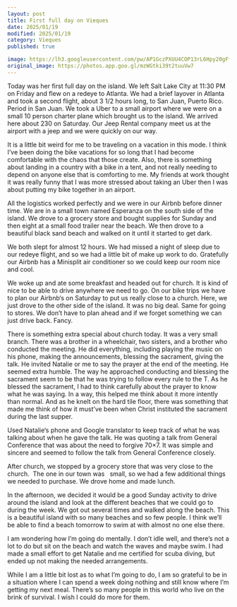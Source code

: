 ```yaml
---
layout: post
title: First full day on Vieques 
date: 2025/01/19
modified: 2025/01/19
category: Vieques 
published: true

image: https://lh3.googleusercontent.com/pw/AP1GczPXUU4COP13rL6Hpy20gFf3RPKU3DYU3seJnM0uhDZR3bSNwSRFME1W3Z_2yF5oBCjXrW9gc2ruVQs0BHh27ZuIVabHKcEm3_COGwoMMXQHVnrP84UT=s0-no
original_image: https://photos.app.goo.gl/mzWGtki39t2tuuVw7
---
```


Today was her first full day on the island. We left Salt Lake City at 11:30 PM on Friday and flew on a redeye to Atlanta. We had a brief layover in Atlanta and took a second flight, about 3 1/2 hours long, to San Juan, Puerto Rico. Period in San Juan. We took a Uber to a small airport where we were on a small 10 person charter plane which brought us to the island. We arrived here about 230 on Saturday. Our Jeep Rental company meet us at the airport with a jeep and we were quickly on our way.

It is a little bit weird for me to be traveling on a vacation in this mode. I think I’ve been doing the bike vacations for so long that I had become comfortable with the chaos that those create. Also, there is something about landing in a country with a bike in a tent, and not really needing to depend on anyone else that is comforting to me. My friends at work thought it was really funny that I was more stressed about taking an Uber then I was about putting my bike together in an airport.

All the logistics worked perfectly and we were in our Airbnb before dinner time. We are in a small town named Esperanza on the south side of the island. We drove to a grocery store and bought supplies for Sunday and then eight at a small food trailer near the beach. We then drove to a beautiful black sand beach and walked on it until it started to get dark.

We both slept for almost 12 hours. We had missed a night of sleep due to our redeye flight, and so we had a little bit of make up work to do. Gratefully our Airbnb has a Minisplit air conditioner so we could keep our room nice and cool.

We woke up and ate some breakfast and headed out for church. It is kind of nice to be able to drive anywhere we need to go. On our bike trips we have to plan our Airbnb‘s on Saturday to put us really close to a church. Here, we just drove to the other side of the island. It was no big deal. Same for going to stores. We don’t have to plan ahead and if we forget something we can just drive back. Fancy.

There is something extra special about church today. It was a very small branch. There was a brother in a wheelchair, two sisters, and a brother who conducted the meeting. He did everything, including playing the music on his phone, making the announcements, blessing the sacrament, giving the talk. He invited Natalie or me to say the prayer at the end of the meeting. He seemed extra humble. The way he approached conducting and blessing the sacrament seem to be that he was trying to follow every rule to the T. As he blessed the sacrament, I had to think carefully about the prayer to know what he was saying. In a way, this helped me think about it more intently than normal. And as he knelt on the hard tile floor, there was something that made me think of how it must’ve been when Christ instituted the sacrament during the last supper. 

Used Natalie‘s phone and Google translator to keep track of what he was talking about when he gave the talk. He was quoting a talk from General Conference that was about the need to forgive 70×7. It was simple and sincere and seemed to follow the talk from General Conference closely.

After church, we stopped by a grocery store that was very close to the church.  The one in our town was 
 small, so we had a few additional things we needed to purchase. We drove home and made lunch. 

In the afternoon, we decided it would be a good Sunday activity to drive around the island and look at the different beaches that we could go to during the week. We got out several times and walked along the beach. This is a beautiful island with so many beaches and so few people. I think we’ll be able to find a beach tomorrow to swim at with almost no one else there.

I am wondering how I’m going do mentally. I don’t idle well, and there’s not a lot to do but sit on the beach and watch the waves and maybe swim. I had made a small effort to get Natalie and me certified for scuba diving, but ended up not making the needed arrangements. 

While I am a little bit lost as to what I’m going to do, I am so grateful to be in a situation where I can spend a week doing nothing and still know where I’m getting my next meal. There’s so many people in this world who live on the brink of survival. I wish I could do more for them.


